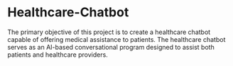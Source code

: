 # Healthcare-Chatbot
The primary objective of this project is to create a healthcare chatbot capable of  offering medical assistance to patients. The healthcare chatbot serves as an AI-based  conversational program designed to assist both patients and healthcare providers.
